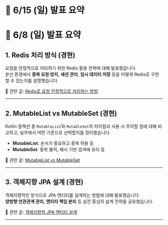 # 📢 6/15 (일) 발표 요약




# 📢 6/8 (일) 발표 요약

## 1. Redis 처리 방식 (경현)
요청을 안정적으로 처리하기 위한 Redis 활용 전략에 대해 발표했습니다.  
분산 환경에서 **중복 요청 방지**, **세션 관리**, **임시 데이터 저장** 등을 어떻게 Redis로 구현할 수 있는지를 설명했습니다.

🔗 관련 글: [Redis로 요청 안정적으로 처리하는 방법](https://velog.io/@gusrudchl12/Redis%EB%A1%9C-%EC%9A%94%EC%B2%AD-%EC%95%88%EC%A0%95%EC%A0%81%EC%9D%B4%EA%B2%8C-%EC%B2%98%EB%A6%AC%ED%95%98%EB%8A%94-%EB%B0%A9%EB%B2%95)

---

## 2. MutableList vs MutableSet (경현)
Kotlin 컬렉션 중 `MutableList`와 `MutableSet`의 차이점과 사용 시 주의할 점에 대해 비교하고, 실무에서 어떤 기준으로 선택할지를 정리했습니다.

- **MutableList**: 순서가 중요하고 중복 허용 등
- **MutableSet**: 중복 불허, 해시 기반 검색에 유리 등

🔗 관련 글: [MutableList vs MutableSet](https://velog.io/@gusrudchl12/MutableList-vs-MutableSet)

---

## 3. 객체지향 JPA 설계 (경현)
객체지향적인 방식으로 JPA 엔티티를 설계하는 방법에 대해 발표했습니다.  
**양방향 연관관계 관리**, **엔티티 책임 분리** 등 실전 중심의 설계 전략을 공유했습니다.

🔗 관련 글: [객체지향적 JPA 엔티티 설계](https://velog.io/@gusrudchl12/%EA%B0%9D%EC%B2%B4%EC%A7%80%ED%96%A5%EC%A0%81-JPA-%EC%97%94%ED%8B%B0%ED%8B%B0-%EC%84%A4%EA%B3%84)

---
